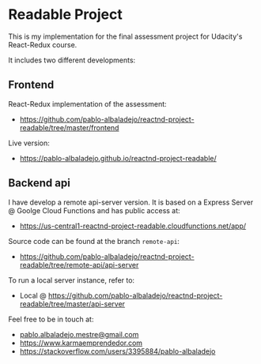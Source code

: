 # Readable Project

This is my implementation for the final assessment project for Udacity's React-Redux course.

It includes two different developments:

## Frontend
React-Redux implementation of the assessment:
* https://github.com/pablo-albaladejo/reactnd-project-readable/tree/master/frontend

Live version:
* https://pablo-albaladejo.github.io/reactnd-project-readable/


## Backend api
I have develop a remote api-server version. It is based on a Express Server @ Goolge Cloud Functions and has public access at:
* https://us-central1-reactnd-project-readable.cloudfunctions.net/app/

Source code can be found at the branch `remote-api`:
* https://github.com/pablo-albaladejo/reactnd-project-readable/tree/remote-api/api-server

To run a local server instance, refer to:
* Local @ https://github.com/pablo-albaladejo/reactnd-project-readable/tree/master/api-server

Feel free to be in touch at:
* pablo.albaladejo.mestre@gmail.com
* https://www.karmaemprendedor.com
* https://stackoverflow.com/users/3395884/pablo-albaladejo
